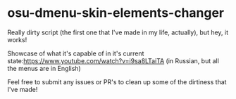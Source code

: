 # osu-dmenu-skin-elements-changer
Really dirty script (the first one that I've made in my life, actually), but hey, it works! 


Showcase of what it's capable of in it's current state:https://www.youtube.com/watch?v=i9sa8LTaiTA (in Russian, but all the menus are in English)

Feel free to submit any issues or PR's to clean up some of the dirtiness that I've made!
